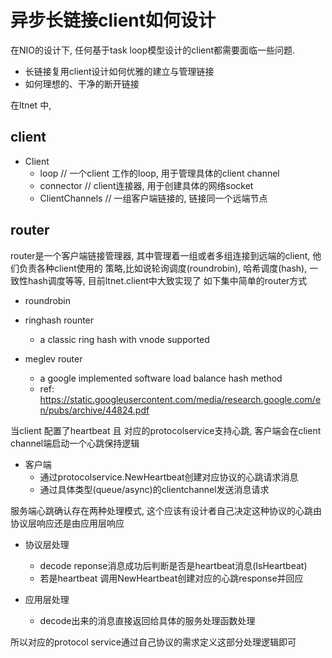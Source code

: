 # 异步长链接client如何设计

在NIO的设计下, 任何基于task loop模型设计的client都需要面临一些问题.
- 长链接复用client设计如何优雅的建立与管理链接
- 如何理想的、干净的断开链接

在ltnet 中,
## client
- Client
  - loop // 一个client 工作的loop, 用于管理具体的client channel
  - connector // client连接器, 用于创建具体的网络socket
  - ClientChannels // 一组客户端链接的, 链接同一个远端节点

## router
router是一个客户端链接管理器, 其中管理着一组或者多组连接到远端的client, 他们负责各种client使用的
策略,比如说轮询调度(roundrobin), 哈希调度(hash), 一致性hash调度等等, 目前ltnet.client中大致实现了
如下集中简单的router方式
- roundrobin

- ringhash rounter
  - a classic ring hash with vnode supported

- meglev router
  - a google implemented software load balance hash method
  - ref: https://static.googleusercontent.com/media/research.google.com/en/pubs/archive/44824.pdf

当client 配置了heartbeat 且 对应的protocolservice支持心跳, 客户端会在client channel端启动一个心跳保持逻辑
- 客户端
  - 通过protocolservice.NewHeartbeat创建对应协议的心跳请求消息
  - 通过具体类型(queue/async)的clientchannel发送消息请求

服务端心跳确认存在两种处理模式, 这个应该有设计者自己决定这种协议的心跳由协议层响应还是由应用层响应
  - 协议层处理
    - decode reponse消息成功后判断是否是heartbeat消息(IsHeartbeat)
    - 若是heartbeat 调用NewHeartbeat创建对应的心跳response并回应

  - 应用层处理
    - decode出来的消息直接返回给具体的服务处理函数处理

  所以对应的protocol service通过自己协议的需求定义这部分处理逻辑即可

